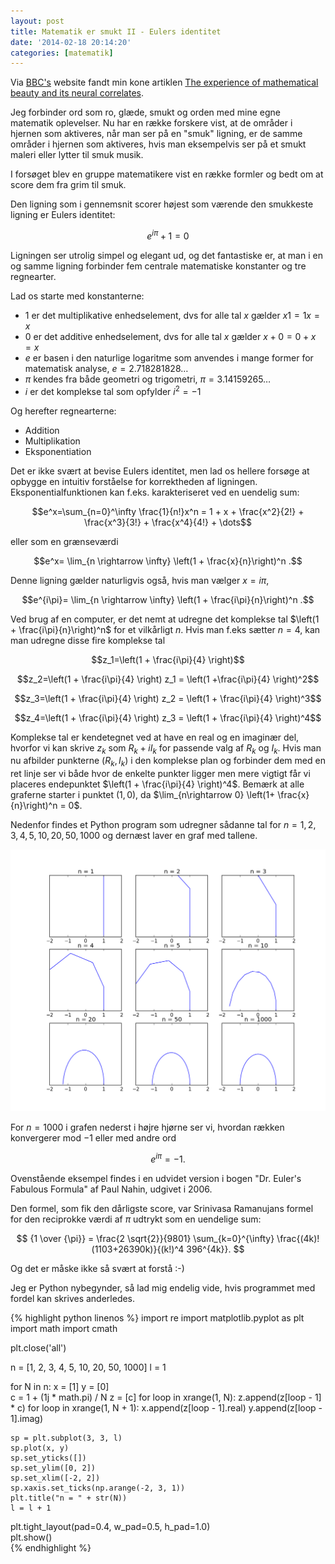 ```yaml
---
layout: post
title: Matematik er smukt II - Eulers identitet
date: '2014-02-18 20:14:20'
categories: [matematik]
---
```


Via [BBC's](http://www.bbc.co.uk/news/science-environment-26151062) website fandt min kone artiklen [The experience of mathematical beauty and its neural correlates](http://www.frontiersin.org/Journal/10.3389/fnhum.2014.00068/full).

<!--more-->

Jeg forbinder ord som ro, glæde, smukt og orden med mine egne matematik oplevelser. Nu har en række forskere vist, at de områder i hjernen som aktiveres, når man ser på en "smuk" ligning, er de samme områder i hjernen som aktiveres, hvis man eksempelvis ser på et smukt maleri eller lytter til smuk musik.

I forsøget blev en gruppe matematikere vist en række formler og bedt om at score dem fra grim til smuk.

Den ligning som i gennemsnit scorer højest som værende den smukkeste ligning er Eulers identitet:

$$e^{i\pi} + 1 = 0$$

Ligningen ser utrolig simpel og elegant ud, og det fantastiske er, at man i en og samme ligning forbinder fem 
centrale matematiske konstanter og tre regnearter.

Lad os starte med konstanterne:
    
* $1$ er det multiplikative enhedselement, dvs for alle tal $x$ gælder $x1=1x=x$ 
* $0$ er det additive enhedselement, dvs for alle tal $x$ gælder $x+0=0+x=x$
* $e$ er basen i den naturlige logaritme som anvendes i mange former for matematisk analyse, $e = 2.718281828\ldots$
* $\pi$ kendes fra både geometri og trigometri, $\pi = 3.14159265\ldots$
* $i$ er det komplekse tal som opfylder $i^2 = -1$

Og herefter regnearterne:

* Addition
* Multiplikation
* Eksponentiation 

Det er ikke svært at bevise Eulers identitet, men lad os hellere forsøge at opbygge en intuitiv forståelse for korrektheden af 
ligningen. Eksponentialfunktionen kan f.eks. karakteriseret ved en uendelig sum:

$$e^x=\sum_{n=0}^\infty \frac{1}{n!}x^n = 1 + x + \frac{x^2}{2!} + \frac{x^3}{3!} + \frac{x^4}{4!} + \dots$$

eller som en grænseværdi

$$e^x=  \lim_{n \rightarrow \infty} \left(1 + \frac{x}{n}\right)^n .$$

Denne ligning gælder naturligvis også, hvis man vælger $x=i\pi$,

$$e^{i\pi}=  \lim_{n \rightarrow \infty} \left(1 + \frac{i\pi}{n}\right)^n .$$

Ved brug af en computer, er det nemt at udregne det komplekse tal $\left(1 + \frac{i\pi}{n}\right)^n$ for et vilkårligt $n$. Hvis man f.eks sætter $n=4$, kan man udregne disse fire komplekse tal 

$$z_1=\left(1 + \frac{i\pi}{4} \right)$$

$$z_2=\left(1 + \frac{i\pi}{4} \right) z_1 = \left(1 +\frac{i\pi}{4} \right)^2$$

$$z_3=\left(1 + \frac{i\pi}{4} \right) z_2 = \left(1 + \frac{i\pi}{4} \right)^3$$

$$z_4=\left(1 + \frac{i\pi}{4} \right) z_3 = \left(1 + \frac{i\pi}{4} \right)^4$$

Komplekse tal er kendetegnet ved at have en real og en imaginær del, hvorfor vi kan skrive $z_k$ som $R_k + i I_k$ for passende valg af $R_k$ og $I_k$. Hvis man nu afbilder punkterne $(R_k, I_k)$ i den komplekse plan og forbinder dem med en ret linje ser vi både hvor de enkelte punkter ligger men mere vigtigt får vi placeres endepunktet $\left(1 + \frac{i\pi}{4} \right)^4$. Bemærk at alle graferne starter i punktet $(1,0)$, da $\lim_{n\rightarrow 0} \left(1+ \frac{x}{n}\right)^n = 0$.

Nedenfor findes et Python program som udregner sådanne tal for $n=1,2,3,4,5,10,20,50,1000$ og dernæst laver en graf med tallene. 

![center](/images/konvergens.png)

For $n=1000$ i grafen nederst i højre hjørne ser vi, hvordan rækken konvergerer mod $-1$ eller med andre ord

$$e^{i\pi} = -1.$$

Ovenstående eksempel findes i en udvidet version i bogen "Dr. Euler's Fabulous Formula" af Paul Nahin, udgivet i 2006.

Den formel, som fik den dårligste score, var Srinivasa Ramanujans formel for den reciprokke værdi af $\pi$ udtrykt som en uendelige sum:
    
$$
{1 \over {\pi}} =
\frac{2 \sqrt{2}}{9801}  
\sum_{k=0}^{\infty}
\frac{(4k)!(1103+26390k)}{(k!)^4 396^{4k}}.
$$

Og det er måske ikke så svært at forstå :-)

Jeg er Python nybegynder, så lad mig endelig vide, hvis programmet med fordel kan skrives anderledes.

{% highlight python linenos %}
import re
import matplotlib.pyplot as plt
import math
import cmath

plt.close('all')

n = [1, 2, 3, 4, 5, 10, 20, 50, 1000]
l = 1

for N in n:
    x = [1]
    y = [0]  
    c = 1 + (1j * math.pi) / N
    z = [c]
    for loop in xrange(1, N):
        z.append(z[loop - 1] * c)
    for loop in xrange(1, N + 1):
        x.append(z[loop - 1].real)
        y.append(z[loop - 1].imag)
   
    sp = plt.subplot(3, 3, l)
    sp.plot(x, y)
    sp.set_yticks([]) 
    sp.set_ylim([0, 2])
    sp.set_xlim([-2, 2])
    sp.xaxis.set_ticks(np.arange(-2, 3, 1))
    plt.title("n = " + str(N))
    l = l + 1

plt.tight_layout(pad=0.4, w_pad=0.5, h_pad=1.0)     
plt.show()    
{% endhighlight %}

<!-- MathJax configuration -->
<script type="text/javascript" src="https://cdnjs.cloudflare.com/ajax/libs/mathjax/2.7.7/latest.js?config=TeX-AMS-MML_HTMLorMML">
</script>
<!-- End MathJax Configuration -->

